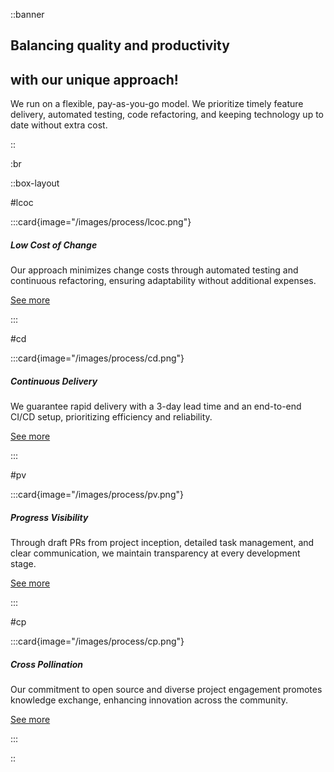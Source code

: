 ::banner

## Balancing quality and productivity
## with our unique approach!

We run on a flexible, pay-as-you-go model. We prioritize timely feature
delivery, automated testing, code refactoring, and keeping technology up to date
without extra cost.

::

:br

::box-layout

#lcoc

:::card{image="/images/process/lcoc.png"}

##### Low Cost of Change

Our approach minimizes change costs through automated testing and continuous
refactoring, ensuring adaptability without additional expenses.

[See more](process.md#low-cost-of-change)

:::

#cd

:::card{image="/images/process/cd.png"}

##### Continuous Delivery

We guarantee rapid delivery with a 3-day lead time and an end-to-end CI/CD
setup, prioritizing efficiency and reliability.

[See more](process.md#continuous-delivery)

:::

#pv

:::card{image="/images/process/pv.png"}

##### Progress Visibility

Through draft PRs from project inception, detailed task management, and clear
communication, we maintain transparency at every development stage.

[See more](process.md#progress-visibility)

:::

#cp

:::card{image="/images/process/cp.png"}

##### Cross Pollination

Our commitment to open source and diverse project engagement promotes knowledge
exchange, enhancing innovation across the community.

[See more](process.md#cross-pollination)

:::

::
